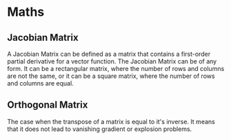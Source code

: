 # Maths

## Jacobian Matrix

A Jacobian Matrix can be defined as a matrix that contains a first-order partial derivative for a vector function. The Jacobian Matrix can be of any form. It can be a rectangular matrix, where the number of rows and columns are not the same, or it can be a square matrix, where the number of rows and columns are equal.

## Orthogonal Matrix

The case when the transpose of a matrix is equal to it's inverse. It means that it does not lead to vanishing gradient or explosion problems. 